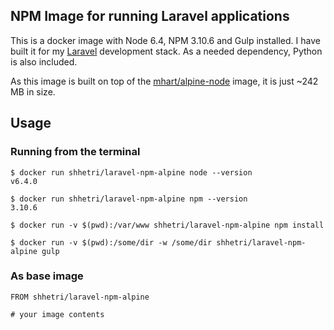## NPM Image for running Laravel applications

This is a docker image with Node 6.4, NPM 3.10.6 and Gulp installed. I have built it for my [Laravel](http://laravel.com) development stack. As a needed dependency, Python is also included.

As this image is built on top of the [mhart/alpine-node](https://hub.docker.com/r/mhart/alpine-node/) image, it is just ~242 MB in size.

## Usage

### Running from the terminal

```
$ docker run shhetri/laravel-npm-alpine node --version
v6.4.0

$ docker run shhetri/laravel-npm-alpine npm --version
3.10.6

$ docker run -v $(pwd):/var/www shhetri/laravel-npm-alpine npm install

$ docker run -v $(pwd):/some/dir -w /some/dir shhetri/laravel-npm-alpine gulp
```

### As base image

```
FROM shhetri/laravel-npm-alpine

# your image contents
```
